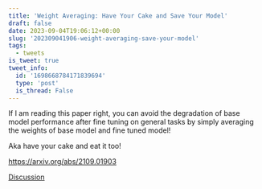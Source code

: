 ```yaml
---
title: 'Weight Averaging: Have Your Cake and Save Your Model'
draft: false
date: 2023-09-04T19:06:12+00:00
slug: '202309041906-weight-averaging-save-your-model'
tags:
  - tweets
is_tweet: true
tweet_info:
  id: '1698668784171839694'
  type: 'post'
  is_thread: False
---
```




If I am reading this paper right, you can avoid the degradation of base model performance after fine tuning on general tasks by simply averaging the weights of base model and fine tuned model!

Aka have your cake and eat it too!

<https://arxiv.org/abs/2109.01903>

[Discussion](https://x.com/sytelus/status/1698668784171839694)
